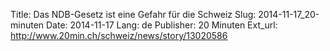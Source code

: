 Title: Das NDB-Gesetz ist eine Gefahr für die Schweiz
Slug: 2014-11-17_20-minuten
Date: 2014-11-17
Lang: de
Publisher: 20 Minuten
Ext_url: http://www.20min.ch/schweiz/news/story/13020586